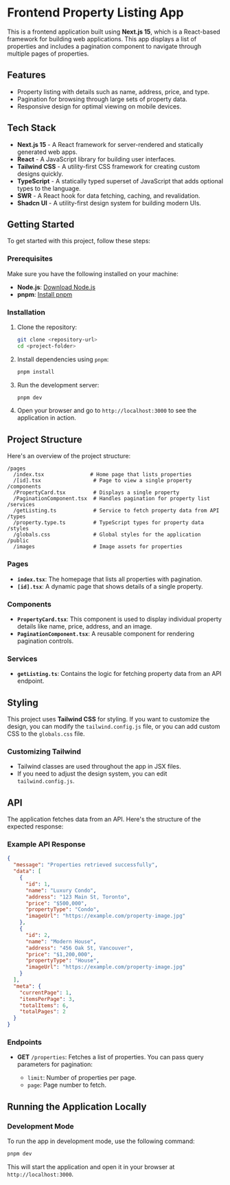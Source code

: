 
# Frontend Property Listing App

This is a frontend application built using **Next.js 15**, which is a React-based framework for building web applications. This app displays a list of properties and includes a pagination component to navigate through multiple pages of properties.

## Features

- Property listing with details such as name, address, price, and type.
- Pagination for browsing through large sets of property data.
- Responsive design for optimal viewing on mobile devices.

## Tech Stack

- **Next.js 15** - A React framework for server-rendered and statically generated web apps.
- **React** - A JavaScript library for building user interfaces.
- **Tailwind CSS** - A utility-first CSS framework for creating custom designs quickly.
- **TypeScript** - A statically typed superset of JavaScript that adds optional types to the language.
- **SWR** - A React hook for data fetching, caching, and revalidation.
- **Shadcn UI** - A utility-first design system for building modern UIs.

## Getting Started

To get started with this project, follow these steps:

### Prerequisites

Make sure you have the following installed on your machine:

- **Node.js**: [Download Node.js](https://nodejs.org/)
- **pnpm**: [Install pnpm](https://pnpm.io/)

### Installation

1. Clone the repository:

   ```bash
   git clone <repository-url>
   cd <project-folder>
   ```

2. Install dependencies using `pnpm`:

   ```bash
   pnpm install
   ```

3. Run the development server:

   ```bash
   pnpm dev
   ```

4. Open your browser and go to `http://localhost:3000` to see the application in action.

## Project Structure

Here's an overview of the project structure:

```
/pages
  /index.tsx               # Home page that lists properties
  /[id].tsx                 # Page to view a single property
/components
  /PropertyCard.tsx         # Displays a single property
  /PaginationComponent.tsx  # Handles pagination for property list
/services
  /getListing.ts            # Service to fetch property data from API
/types
  /property.type.ts         # TypeScript types for property data
/styles
  /globals.css              # Global styles for the application
/public
  /images                   # Image assets for properties
```

### Pages

- **`index.tsx`**: The homepage that lists all properties with pagination.
- **`[id].tsx`**: A dynamic page that shows details of a single property.

### Components

- **`PropertyCard.tsx`**: This component is used to display individual property details like name, price, address, and an image.
- **`PaginationComponent.tsx`**: A reusable component for rendering pagination controls.

### Services

- **`getListing.ts`**: Contains the logic for fetching property data from an API endpoint.

## Styling

This project uses **Tailwind CSS** for styling. If you want to customize the design, you can modify the `tailwind.config.js` file, or you can add custom CSS to the `globals.css` file.

### Customizing Tailwind

- Tailwind classes are used throughout the app in JSX files.
- If you need to adjust the design system, you can edit `tailwind.config.js`.

## API

The application fetches data from an API. Here's the structure of the expected response:

### Example API Response

```json
{
  "message": "Properties retrieved successfully",
  "data": [
    {
      "id": 1,
      "name": "Luxury Condo",
      "address": "123 Main St, Toronto",
      "price": "$500,000",
      "propertyType": "Condo",
      "imageUrl": "https://example.com/property-image.jpg"
    },
    {
      "id": 2,
      "name": "Modern House",
      "address": "456 Oak St, Vancouver",
      "price": "$1,200,000",
      "propertyType": "House",
      "imageUrl": "https://example.com/property-image.jpg"
    }
  ],
  "meta": {
    "currentPage": 1,
    "itemsPerPage": 3,
    "totalItems": 6,
    "totalPages": 2
  }
}
```

### Endpoints

- **GET** `/properties`: Fetches a list of properties. You can pass query parameters for pagination:

  - `limit`: Number of properties per page.
  - `page`: Page number to fetch.

## Running the Application Locally

### Development Mode

To run the app in development mode, use the following command:

```bash
pnpm dev
```

This will start the application and open it in your browser at `http://localhost:3000`.
